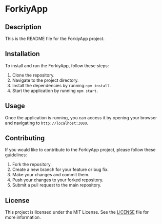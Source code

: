 # ForkiyApp

## Description

This is the README file for the ForkiyApp project.

## Installation

To install and run the ForkiyApp, follow these steps:

1. Clone the repository.
2. Navigate to the project directory.
3. Install the dependencies by running `npm install`.
4. Start the application by running `npm start`.

## Usage

Once the application is running, you can access it by opening your browser and navigating to `http://localhost:3000`.

## Contributing

If you would like to contribute to the ForkiyApp project, please follow these guidelines:

1. Fork the repository.
2. Create a new branch for your feature or bug fix.
3. Make your changes and commit them.
4. Push your changes to your forked repository.
5. Submit a pull request to the main repository.

## License

This project is licensed under the MIT License. See the [LICENSE](./LICENSE) file for more information.
